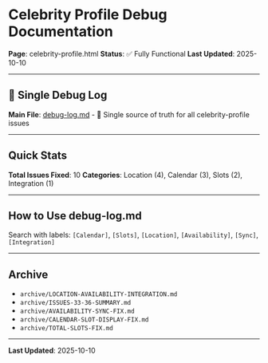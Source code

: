 # Celebrity Profile Debug Documentation

**Page**: celebrity-profile.html
**Status**: ✅ Fully Functional
**Last Updated**: 2025-10-10

---

## 📌 Single Debug Log

**Main File**: [debug-log.md](debug-log.md) - 📌 Single source of truth for all celebrity-profile issues

---

## Quick Stats

**Total Issues Fixed**: 10
**Categories**: Location (4), Calendar (3), Slots (2), Integration (1)

---

## How to Use debug-log.md

Search with labels: `[Calendar]`, `[Slots]`, `[Location]`, `[Availability]`, `[Sync]`, `[Integration]`

---

## Archive

- `archive/LOCATION-AVAILABILITY-INTEGRATION.md`
- `archive/ISSUES-33-36-SUMMARY.md`
- `archive/AVAILABILITY-SYNC-FIX.md`
- `archive/CALENDAR-SLOT-DISPLAY-FIX.md`
- `archive/TOTAL-SLOTS-FIX.md`

---

**Last Updated**: 2025-10-10

